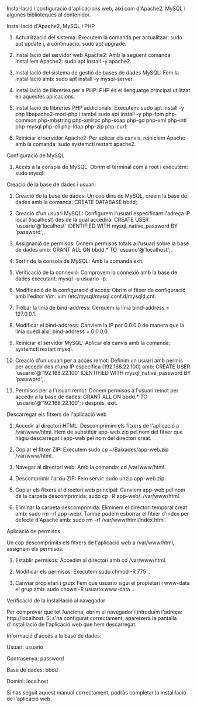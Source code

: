 Instal·lació i configuració d'aplicacions web, així com d'Apache2, MySQL i algunes biblioteques al contenidor.

Instal·lació d'Apache2, MySQL i PHP

1. Actualització del sistema: Executem la comanda per actualitzar: sudo apt update i, a continuació, sudo apt upgrade.


2. Instal·lació del servidor web Apache2: Amb la següent comanda instal·lem Apache2: sudo apt install -y apache2.


3. Instal·lació del sistema de gestió de bases de dades MySQL: Fem la instal·lació amb: sudo apt install -y mysql-server.


4. Instal·lació de llibreries per a PHP: PHP és el llenguatge principal utilitzat en aquestes aplicacions.


5. Instal·lació de llibreries PHP addicionals: Executem: sudo apt install -y php libapache2-mod-php i també sudo apt install -y php-fpm php-common php-mbstring php-xmlrpc php-soap php-gd php-xml php-intl php-mysql php-cli php-ldap php-zip php-curl.


6. Reiniciar el servidor Apache2: Per aplicar els canvis, reiniciem Apache amb la comanda: sudo systemctl restart apache2.





Configuració de MySQL

1. Accés a la consola de MySQL: Obrim el terminal com a root i executem: sudo mysql.



Creació de la base de dades i usuari:

1. Creació de la base de dades: Un cop dins de MySQL, creem la base de dades amb la comanda: CREATE DATABASE bbdd;.


2. Creació d'un usuari MySQL: Configurem l'usuari especificant l'adreça IP local (localhost) des de la qual accedirà: CREATE USER 'usuario'@'localhost' IDENTIFIED WITH mysql_native_password BY 'password';.


3. Assignació de permisos: Donem permisos totals a l'usuari sobre la base de dades amb: GRANT ALL ON bbdd.* TO 'usuario'@'localhost';.


4. Sortir de la consola de MySQL: Amb la comanda exit.


5. Verificació de la connexió: Comprovem la connexió amb la base de dades executant: mysql -u usuario -p.


6. Modificació de la configuració d'accés: Obrim el fitxer de configuració amb l'editor Vim: vim /etc/mysql/mysql.conf.d/mysqld.cnf.


7. Trobar la línia de bind-address: Cerquem la línia bind-address = 127.0.0.1.


8. Modificar el bind-address: Canviem la IP per 0.0.0.0 de manera que la línia quedi així: bind-address = 0.0.0.0.


9. Reiniciar el servidor MySQL: Aplicar els canvis amb la comanda: systemctl restart mysql.


10. Creació d'un usuari per a accés remot: Definim un usuari amb permís per accedir des d'una IP específica (192.168.22.100) amb: CREATE USER 'usuario'@'192.168.22.100' IDENTIFIED WITH mysql_native_password BY 'password';.


11. Permisos per a l'usuari remot: Donem permisos a l'usuari remot per accedir a la base de dades: GRANT ALL ON bbdd.* TO 'usuario'@'192.168.22.100'; i després, exit.





Descarregar els fitxers de l'aplicació web

1. Accedir al directori HTML: Descomprimim els fitxers de l'aplicació a /var/www/html. Hem de substituir app-web.zip pel nom del fitxer que hàgiu descarregat i app-web pel nom del directori creat.


2. Copiar el fitxer ZIP: Executem sudo cp ~/Baixades/app-web.zip /var/www/html.


3. Navegar al directori web: Amb la comanda: cd /var/www/html.


4. Descomprimir l'arxiu ZIP: Fem servir: sudo unzip app-web.zip.


5. Copiar els fitxers al directori web principal: Canviem app-web pel nom de la carpeta descomprimida: sudo cp -R app-web/. /var/www/html.


6. Eliminar la carpeta descomprimida: Eliminem el directori temporal creat amb: sudo rm -rf app-web/. També podem esborrar el fitxer d'index per defecte d'Apache amb: sudo rm -rf /var/www/html/index.html.





Aplicació de permisos

Un cop descomprimits els fitxers de l'aplicació web a /var/www/html, assignem els permisos:

1. Establir permisos: Accedim al directori amb cd /var/www/html.


2. Modificar els permisos: Executem sudo chmod -R 775 ..


3. Canviar propietari i grup: Fem que usuario sigui el propietari i www-data el grup amb: sudo chown -R usuario:www-data ..



Verificació de la instal·lació al navegador

Per comprovar que tot funciona, obrim el navegador i introduïm l'adreça: http://localhost. Si s'ha configurat correctament, apareixerà la pantalla d'instal·lació de l'aplicació web que hem descarregat.

Informació d'accés a la base de dades:

Usuari: usuario

Contrasenya: password

Base de dades: bbdd

Domini: localhost


Si has seguit aquest manual correctament, podràs completar la instal·lació de l'aplicació web.
